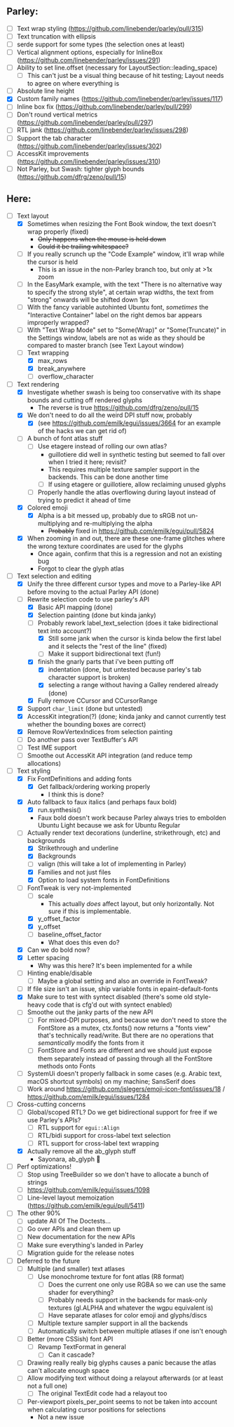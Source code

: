 ## Parley:
- [ ] Text wrap styling (https://github.com/linebender/parley/pull/315)
- [ ] Text truncation with ellipsis
- [ ] serde support for some types (the selection ones at least)
- [ ] Vertical alignment options, especially for InlineBox (https://github.com/linebender/parley/issues/291)
- [ ] Ability to set line.offset (necessary for LayoutSection::leading_space)
  - [ ] This can't just be a visual thing because of hit testing; Layout needs to agree on where everything is
- [ ] Absolute line height
- [x] Custom family names (https://github.com/linebender/parley/issues/117)
- [ ] Inline box fix (https://github.com/linebender/parley/pull/299)
- [ ] Don't round vertical metrics (https://github.com/linebender/parley/pull/297)
- [ ] RTL jank (https://github.com/linebender/parley/issues/298)
- [ ] Support the tab character (https://github.com/linebender/parley/issues/302)
- [ ] AccessKit improvements (https://github.com/linebender/parley/issues/310)
- [ ] Not Parley, but Swash: tighter glyph bounds (https://github.com/dfrg/zeno/pull/15)

## Here:
- [ ] Text layout
  - [x] Sometimes when resizing the Font Book window, the text doesn't wrap properly (fixed)
    - ~~Only happens when the mouse is held down~~
    - ~~Could it be trailing whitespace?~~
  - [ ] If you really scrunch up the "Code Example" window, it'll wrap while the cursor is held
    - This is an issue in the non-Parley branch too, but only at >1x zoom
  - [ ] In the EasyMark example, with the text "There is no alternative way to specify the strong style", at certain wrap widths, the text from "strong" onwards will be shifted down 1px
  - [ ] With the fancy variable autohinted Ubuntu font, *sometimes* the "Interactive Container" label on the right demos bar appears improperly wrapped?
  - [ ] With "Text Wrap Mode" set to "Some(Wrap)" or "Some(Truncate)" in the Settings window, labels are not as wide as they should be compared to master branch (see Text Layout window)
  - [ ] Text wrapping
    - [x] max_rows
    - [x] break_anywhere
    - [ ] overflow_character
- [ ] Text rendering
  - [x] Investigate whether swash is being too conservative with its shape bounds and cutting off rendered glyphs
    - The reverse is true https://github.com/dfrg/zeno/pull/15
  - [x] We don't need to do all the weird DPI stuff now, probably
    - [x] (see https://github.com/emilk/egui/issues/3664 for an example of the hacks we can get rid of)
  - [ ] A bunch of font atlas stuff
    - [ ] Use etagere instead of rolling our own atlas?
      - guillotiere did well in synthetic testing but seemed to fall over when I tried it here; revisit?
      - This requires multiple texture sampler support in the backends. This can be done another time
      - [ ] If using etagere or guillotiere, allow reclaiming unused glyphs
    - [ ] Properly handle the atlas overflowing during layout instead of trying to predict it ahead of time
  - [x] Colored emoji
    - [x] Alpha is a bit messed up, probably due to sRGB not un-multiplying and re-multiplying the alpha
      - ~~Probably~~ fixed in https://github.com/emilk/egui/pull/5824
  - [x] When zooming in and out, there are these one-frame glitches where the wrong texture coordinates are used for the glyphs
    - Once again, confirm that this is a regression and not an existing bug
    - Forgot to clear the glyph atlas
- [ ] Text selection and editing
  - [x] Unify the three different cursor types and move to a Parley-like API before moving to the actual Parley API (done)
  - [ ] Rewrite selection code to use parley's API
    - [x] Basic API mapping (done)
    - [x] Selection painting (done but kinda janky)
    - [ ] Probably rework label_text_selection (does it take bidirectional text into account?)
      - [x] Still some jank when the cursor is kinda below the first label and it selects the "rest of the line" (fixed)
      - [ ] Make it support bidirectional text (fun!)
    - [x] finish the gnarly parts that i've been putting off
      - [x] indentation (done, but untested because parley's tab character support is broken)
      - [x] selecting a range without having a Galley rendered already (done)
    - [x] Fully remove CCursor and CCursorRange
  - [x] Support `char_limit` (done but untested)
  - [x] AccessKit integration(?) (done; kinda janky and cannot currently test whether the bounding boxes are correct)
  - [x] Remove RowVertexIndices from selection painting
  - [ ] Do another pass over TextBuffer's API
  - [ ] Test IME support
  - [ ] Smoothe out AccessKit API integration (and reduce temp allocations)
- [ ] Text styling
  - [x] Fix FontDefinitions and adding fonts
    - [x] Get fallback/ordering working properly
      - I think this is done?
  - [x] Auto fallback to faux italics (and perhaps faux bold)
    - [x] run.synthesis()
    - Faux bold doesn't work because Parley always tries to embolden Ubuntu Light because we ask for Ubuntu Regular
  - [ ] Actually render text decorations (underline, strikethrough, etc) and backgrounds
    - [x] Strikethrough and underline
    - [x] Backgrounds
    - [ ] valign (this will take a lot of implementing in Parley)
    - [x] Families and not just files
    - [x] Option to load system fonts in FontDefinitions
  - [ ] FontTweak is very not-implemented
    - [ ] scale
      - This actually *does* affect layout, but only horizontally. Not sure if this is implementable.
    - [x] y_offset_factor
    - [x] y_offset
    - [ ] baseline_offset_factor
      - What does this even do?
  - [x] Can we do bold now?
  - [x] Letter spacing
    - Why was this here? It's been implemented for a while
  - [ ] Hinting enable/disable
    - [ ] Maybe a global setting and also an override in FontTweak?
  - [ ] If file size isn't an issue, ship variable fonts in epaint-default-fonts
  - [x] Make sure to test with syntect disabled (there's some old style-heavy code that is cfg'd out with syntect enabled)
  - [ ] Smoothe out the janky parts of the new API
    - [ ] For mixed-DPI purposes, and because we don't need to store the FontStore as a mutex, ctx.fonts() now returns a "fonts view" that's technically read/write. But there are no operations that *semantically* modify the fonts from it
    - [ ] FontStore and Fonts are different and we should just expose them separately instead of passing through all the FontStore methods onto Fonts
  - [ ] SystemUi doesn't properly fallback in some cases (e.g. Arabic text, macOS shortcut symbols) on my machine; SansSerif does
  - [ ] Work around https://github.com/jslegers/emoji-icon-font/issues/18 / https://github.com/emilk/egui/issues/1284
- [ ] Cross-cutting concerns
  - [ ] Global/scoped RTL? Do we get bidirectional support for free if we use Parley's APIs?
    - [ ] RTL support for `egui::Align`
    - [ ] RTL/bidi support for cross-label text selection
    - [ ] RTL support for cross-label text wrapping
  - [x] Actually remove all the ab_glyph stuff
    - Sayonara, ab_glyph 🫡
- [ ] Perf optimizations!
  - [ ] Stop using TreeBuilder so we don't have to allocate a bunch of strings
  - [ ] https://github.com/emilk/egui/issues/1098
  - [ ] Line-level layout memoization (https://github.com/emilk/egui/pull/5411)
- [ ] The other 90%
  - [ ] update All Of The Doctests...
  - [ ] Go over APIs and clean them up
  - [ ] New documentation for the new APIs
  - [ ] Make sure everything's landed in Parley
  - [ ] Migration guide for the release notes
- [ ] Deferred to the future
  - [ ] Multiple (and smaller) text atlases
    - [ ] Use monochrome texture for font atlas (R8 format)
      - [ ] Does the current one only use RGBA so we can use the same shader for everything?
      - [ ] Probably needs support in the backends for mask-only textures (gl.ALPHA and whatever the wgpu equivalent is)
      - [ ] Have separate atlases for color emoji and glyphs/discs
    - [ ] Multiple texture sampler support in all the backends
    - [ ] Automatically switch between multiple atlases if one isn't enough
  - [ ] Better (more CSSish) font API
    - [ ] Revamp TextFormat in general
      - [ ] Can it cascade?
  - [ ] Drawing really really big glyphs causes a panic because the atlas can't allocate enough space
  - [ ] Allow modifying text without doing a relayout afterwards (or at least not a full one)
    - [ ] The original TextEdit code had a relayout too
  - [ ] Per-viewport pixels_per_point seems to not be taken into account when calculating cursor positions for selections
    - Not a new issue
